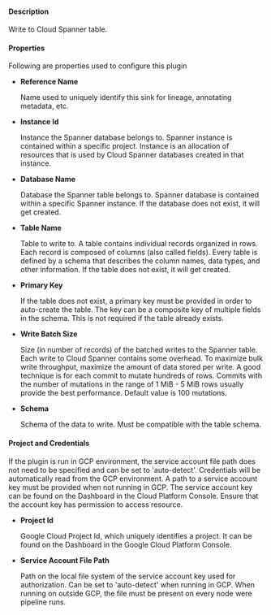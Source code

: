 
#### **Description**

Write to Cloud Spanner table.

#### **Properties**

Following are properties used to configure this plugin

* **Reference Name**

  Name used to uniquely identify this sink for lineage, annotating metadata, etc.

* **Instance Id**

  Instance the Spanner database belongs to. Spanner instance is contained within a specific project.
 Instance is an allocation of resources that is used by Cloud Spanner databases created in that instance.

* **Database Name**

  Database the Spanner table belongs to.
Spanner database is contained within a specific Spanner instance. If the database does not exist, it will get created.

* **Table Name**

  Table to write to. A table contains individual records organized in rows.
Each record is composed of columns (also called fields).
Every table is defined by a schema that describes the column names, data types, and other information.
If the table does not exist, it will get created.

* **Primary Key**

  If the table does not exist, a primary key must be provided in order to auto-create the table.
The key can be a composite key of multiple fields in the schema. This is not required if the table already exists.

* **Write Batch Size**

  Size (in number of records) of the batched writes to the Spanner table.
Each write to Cloud Spanner contains some overhead. To maximize bulk write throughput,
maximize the amount of data stored per write. A good technique is for each commit to mutate hundreds of rows.
Commits with the number of mutations in the range of 1 MiB - 5 MiB rows usually provide the best performance.
Default value is 100 mutations.

* **Schema**

  Schema of the data to write. Must be compatible with the table schema.

#### **Project and Credentials**

If the plugin is run in GCP environment, the service account file path does not need to be
specified and can be set to 'auto-detect'. Credentials will be automatically read from the GCP environment.
A path to a service account key must be provided when not running in GCP. The service account
key can be found on the Dashboard in the Cloud Platform Console. Ensure that the account key has permission
to access resource.

* **Project Id**

  Google Cloud Project Id, which uniquely identifies a project.
It can be found on the Dashboard in the Google Cloud Platform Console.

* **Service Account File Path**

  Path on the local file system of the service account key used for
authorization. Can be set to 'auto-detect' when running in GCP. When running on outside GCP,
the file must be present on every node were pipeline runs.

